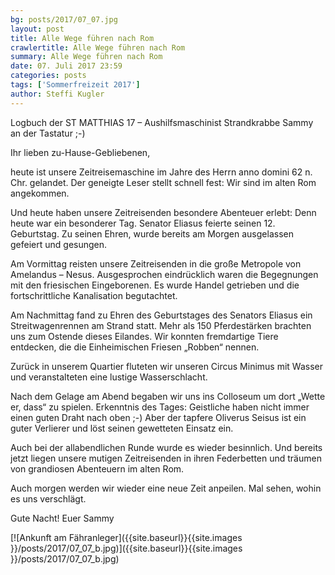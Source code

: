 ```yaml
---
bg: posts/2017/07_07.jpg
layout: post
title: Alle Wege führen nach Rom
crawlertitle: Alle Wege führen nach Rom
summary: Alle Wege führen nach Rom
date: 07. Juli 2017 23:59
categories: posts
tags: ['Sommerfreizeit 2017']
author: Steffi Kugler
---
```


Logbuch der ST MATTHIAS 17 – Aushilfsmaschinist Strandkrabbe Sammy an der Tastatur ;-)

Ihr lieben zu-Hause-Gebliebenen, 

heute ist unsere Zeitreisemaschine im Jahre des Herrn anno domini 62 n. Chr. gelandet. Der geneigte Leser stellt schnell fest: Wir sind im alten Rom angekommen.

Und heute haben unsere Zeitreisenden besondere Abenteuer erlebt: Denn heute war ein besonderer Tag. Senator Eliasus feierte seinen 12. Geburtstag. Zu seinen Ehren, wurde bereits am Morgen ausgelassen gefeiert und gesungen.

Am Vormittag reisten unsere Zeitreisenden in die große Metropole von Amelandus – Nesus.
Ausgesprochen eindrücklich waren die Begegnungen mit den friesischen Eingeborenen. Es wurde Handel getrieben und die fortschrittliche Kanalisation begutachtet.

Am Nachmittag fand zu Ehren des Geburtstages des Senators Eliasus ein Streitwagenrennen am Strand statt. Mehr als 150 Pferdestärken brachten uns zum Ostende dieses Eilandes. Wir konnten fremdartige Tiere entdecken, die die Einheimischen Friesen „Robben“ nennen.

Zurück in unserem Quartier fluteten wir unseren Circus Minimus mit Wasser und veranstalteten eine lustige Wasserschlacht. 

Nach dem Gelage am Abend begaben wir uns ins Colloseum um dort „Wette er, dass“ zu spielen. Erkenntnis des Tages: Geistliche haben nicht immer einen guten Draht nach oben ;-)
Aber der tapfere Oliverus Seisus ist ein guter Verlierer und löst seinen gewetteten Einsatz ein. 

Auch bei der allabendlichen Runde wurde es wieder besinnlich. Und bereits jetzt liegen unsere mutigen Zeitreisenden in ihren Federbetten und träumen von grandiosen Abenteuern im alten Rom.

Auch morgen werden wir wieder eine neue Zeit anpeilen. Mal sehen, wohin es uns verschlägt. 

Gute Nacht! Euer Sammy

[![Ankunft am Fähranleger]({{site.baseurl}}{{site.images }}/posts/2017/07_07_b.jpg)]({{site.baseurl}}{{site.images }}/posts/2017/07_07_b.jpg)